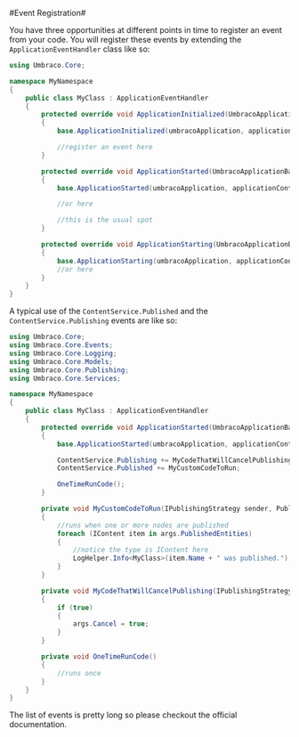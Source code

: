 #Event Registration#

You have three opportunities at different points in time to register an event from your code.  You will register these events by extending the `ApplicationEventHandler` class like so:

```c#
using Umbraco.Core;

namespace MyNamespace
{
    public class MyClass : ApplicationEventHandler
    {
        protected override void ApplicationInitialized(UmbracoApplicationBase umbracoApplication, ApplicationContext applicationContext)
        {
            base.ApplicationInitialized(umbracoApplication, applicationContext);

            //register an event here
        }

        protected override void ApplicationStarted(UmbracoApplicationBase umbracoApplication, ApplicationContext applicationContext)
        {
            base.ApplicationStarted(umbracoApplication, applicationContext);

            //or here

            //this is the usual spot
        }

        protected override void ApplicationStarting(UmbracoApplicationBase umbracoApplication, ApplicationContext applicationContext)
        {
            base.ApplicationStarting(umbracoApplication, applicationContext);
            //or here
        }
    }
}
```

A typical use of the `ContentService.Published` and the `ContentService.Publishing` events are like so:

```c#
using Umbraco.Core;
using Umbraco.Core.Events;
using Umbraco.Core.Logging;
using Umbraco.Core.Models;
using Umbraco.Core.Publishing;
using Umbraco.Core.Services;

namespace MyNamespace
{
    public class MyClass : ApplicationEventHandler
    {
        protected override void ApplicationStarted(UmbracoApplicationBase umbracoApplication, ApplicationContext applicationContext)
        {
            base.ApplicationStarted(umbracoApplication, applicationContext);

            ContentService.Publishing += MyCodeThatWillCancelPublishing;
            ContentService.Published += MyCustomCodeToRun;

            OneTimeRunCode();
        }

        private void MyCustomCodeToRun(IPublishingStrategy sender, PublishEventArgs<IContent> args)
        {
            //runs when one or more nodes are published
            foreach (IContent item in args.PublishedEntities)
            {
                //notice the type is IContent here
                LogHelper.Info<MyClass>(item.Name + " was published.");
            }
        }

        private void MyCodeThatWillCancelPublishing(IPublishingStrategy sender, PublishEventArgs<IContent> args)
        {
            if (true)
            {
                args.Cancel = true;
            }
        }

        private void OneTimeRunCode()
        {
            //runs once
        }
    }
}
```

The list of events is pretty long so please checkout the official documentation.